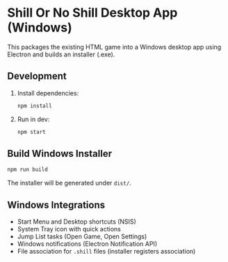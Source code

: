# Shill Or No Shill Desktop App (Windows)

This packages the existing HTML game into a Windows desktop app using Electron and builds an installer (.exe).

## Development

1. Install dependencies:
   ```bash
   npm install
   ```
2. Run in dev:
   ```bash
   npm start
   ```

## Build Windows Installer

```bash
npm run build
```

The installer will be generated under `dist/`.

## Windows Integrations

- Start Menu and Desktop shortcuts (NSIS)
- System Tray icon with quick actions
- Jump List tasks (Open Game, Open Settings)
- Windows notifications (Electron Notification API)
- File association for `.shill` files (installer registers association)